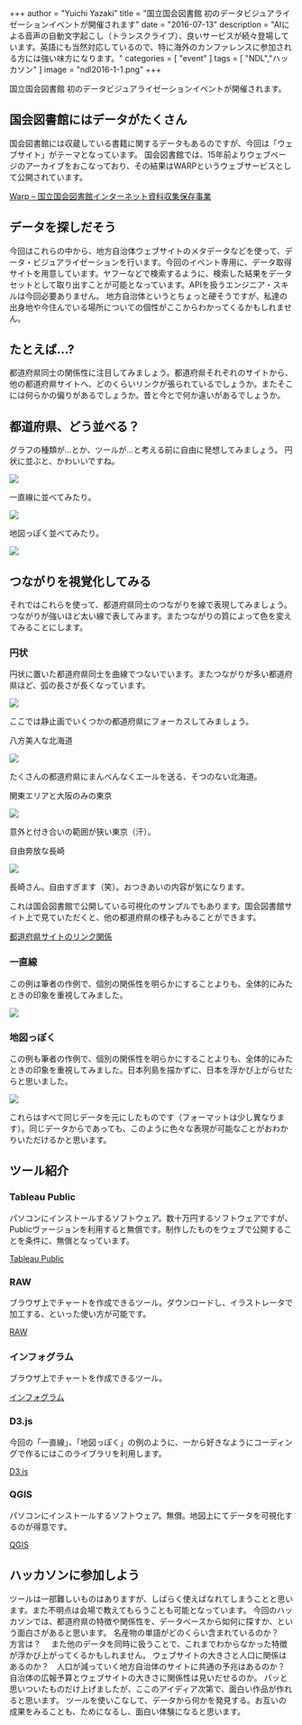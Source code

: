 +++
author = "Yuichi Yazaki"
title = "国立国会図書館 初のデータビジュアライゼーションイベントが開催されます"
date = "2016-07-13"
description = "AIによる音声の自動文字起こし（トランスクライブ）、良いサービスが続々登場しています。英語にも当然対応しているので、特に海外のカンファレンスに参加される方には強い味方になります。"
categories = [
    "event"
]
tags = [
    "NDL","ハッカソン"
]
image = "ndl2016-1-1.png"
+++

国立国会図書館 初のデータビジュアライゼーションイベントが開催されます。

<!--more-->

## 国会図書館にはデータがたくさん

国会図書館には収蔵している書籍に関するデータもあるのですが、今回は「ウェブサイト」がテーマとなっています。
国会図書館では、15年前よりウェブページのアーカイブをおこなっており、その結果はWARPというウェブサービスとして公開されています。

[Warp – 国立国会図書館インターネット資料収集保存事業](http://warp.da.ndl.go.jp/)

## データを探しだそう

今回はこれらの中から、地方自治体ウェブサイトのメタデータなどを使って、データ・ビジュアライゼーションを行います。今回のイベント専用に、データ取得サイトを用意しています。ヤフーなどで検索するように、検索した結果をデータセットとして取り出すことが可能となっています。APIを扱うエンジニア・スキルは今回必要ありません。
地方自治体というとちょっと硬そうですが、私達の出身地や今住んでいる場所についての個性がここからわかってくるかもしれません。

## たとえば…?

都道府県同士の関係性に注目してみましょう。都道府県それぞれのサイトから、他の都道府県サイトへ、どのくらいリンクが張られているでしょうか。またそこには何らかの偏りがあるでしょうか。昔と今とで何か違いがあるでしょうか。

## 都道府県、どう並べる？

グラフの種類が…とか、ツールが…と考える前に自由に発想してみましょう。
円状に並ぶと、かわいいですね。

![](ndl_dot_circle.png)

一直線に並べてみたり。

![](ndl_dot_line.png)

地図っぽく並べてみたり。

![](ndl_dot_map.png)


## つながりを視覚化してみる

それではこれらを使って、都道府県同士のつながりを線で表現してみましょう。つながりが強いほど太い線で表してみます。またつながりの質によって色を変えてみることにします。

### 円状
円状に置いた都道府県同士を曲線でつないでいます。またつながりが多い都道府県ほど、弧の長さが長くなっています。

![](ndl_all.png)

ここでは静止画でいくつかの都道府県にフォーカスしてみましょう。

八方美人な北海道

![](ndl_hokkaido.png)

たくさんの都道府県にまんべんなくエールを送る、そつのない北海道。

関東エリアと大阪のみの東京

![](ndl_tokyo.png)

意外と付き合いの範囲が狭い東京（汗）。

自由奔放な長崎

![](ndl_nagasaki.png)

長崎さん。自由すぎます（笑）。おつきあいの内容が気になります。

これは国会図書館で公開している可視化のサンプルでもあります。国会図書館サイト上で見ていただくと、他の都道府県の様子もみることができます。

[都道府県サイトのリンク関係](http://warp.da.ndl.go.jp/contents/reccommend/collection/preflink.html)

### 一直線

この例は筆者の作例で、個別の関係性を明らかにすることよりも、全体的にみたときの印象を重視してみました。

![](NDL2_v.png)

### 地図っぽく
この例も筆者の作例で、個別の関係性を明らかにすることよりも、全体的にみたときの印象を重視してみました。日本列島を描かずに、日本を浮かび上がらせたらと思いました。

![](NDL1.png)

これらはすべて同じデータを元にしたものです（フォーマットは少し異なります）。同じデータからであっても、このように色々な表現が可能なことがおわかりいただけるかと思います。

## ツール紹介

### Tableau Public

パソコンにインストールするソフトウェア。数十万円するソフトウェアですが、Publicヴァージョンを利用すると無償です。制作したものをウェブで公開することを条件に、無償となっています。

[Tableau Public](https://public.tableau.com/)

### RAW
ブラウザ上でチャートを作成できるツール。ダウンロードし、イラストレータで加工する、といった使い方が可能です。


[RAW](http://raw.visualizing.jp/)

### インフォグラム

ブラウザ上でチャートを作成できるツール。

[インフォグラム](http://infogr.am/)

### D3.js
今回の「一直線」、「地図っぽく」の例のように、一から好きなようにコーディングで作るにはこのライブラリを利用します。

[D3.js](https://d3js.org/)

### QGIS
パソコンにインストールするソフトウェア。無償。地図上にてデータを可視化するのが得意です。

[QGIS](http://www.qgis.org/ja/site/)

## ハッカソンに参加しよう

ツールは一部難しいものはありますが、しばらく使えばなれてしまうことと思います。また不明点は会場で教えてもらうことも可能となっています。
今回のハッカソンでは、都道府県の特徴や関係性を、データベースから如何に探すか、という面白さがあると思います。
名産物の単語がどのくらい含まれているのか？　方言は？　
また他のデータを同時に扱うことで、これまでわからなかった特徴が浮かび上がってくるかもしれません。
ウェブサイトの大きさと人口に関係はあるのか？　人口が減っていく地方自治体のサイトに共通の予兆はあるのか？　自治体の広報予算とウェブサイトの大きさに関係性は見いだせるのか。
パッと思いついたものだけ上げましたが、ここのアイディア次第で、面白い作品が作れると思います。
ツールを使いこなして、データから何かを発見する。お互いの成果をみることも、ためになるし、面白い体験になると思います。
